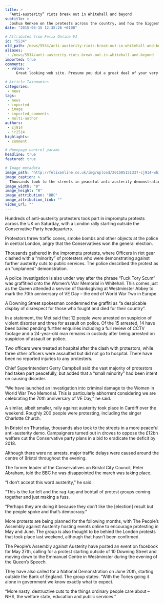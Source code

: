 ```yaml
---
title: >
  “Anti-austerity” riots break out in Whitehall and beyond
subtitle: >
  Joshua Renken on the protests across the country, and how the biggest are yet to come
date: "2015-05-15 12:38:26 +0100"

# Attributes from Felix Online V1
id: "5534"
old_path: /news/5534/anti-austerity-riots-break-out-in-whitehall-and-beyond
aliases:
 - /news/5534/anti-austerity-riots-break-out-in-whitehall-and-beyond
imported: true
comments:
 - value: >
     Great looking web site. Presume you did a great deal of your very ownyour very own html coding <br>nba 2k17 coins http://ibadanland.org/myblog/index.php?blog=FUTCOINS

# Article Taxonomies
categories:
 - news
tags:
 - news
 - imported
 - image
 - imported_comments
 - multi-author
authors:
 - cj914
 - jr2514
highlights:
 - comment

# Homepage control params
headline: true
featured: true

# Image metadata
image_path: "http://felixonline.co.uk/img/upload/201505151337-cj914-whitehallriots.jpg"
image_caption: >
  Thousands took to the streets in peaceful anti-austerity demonstrations, but riots persisted
image_width: "0"
image_height: "0"
image_attribution: "BBC"
image_attribution_link: ""
video_url: ""
---
```


Hundreds of anti-austerity protesters took part in impromptu protests across the UK on Saturday, with a London rally starting outside the Conservative Party headquarters.

Protestors threw traffic cones, smoke bombs and other objects at the police in central London, angry that the Conservatives won the general election.

Thousands gathered in the impromptu protests, where Officers in riot gear clashed with a “minority” of protesters who were demonstrating against further austerity cuts to public services. The police described the protest as an “unplanned” demonstration.

A police investigation is also under way after the phrase “Fuck Tory Scum” was graffitied onto the Women’s War Memorial in Whitehall. This comes just as the Queen attended a service of thanksgiving at Westminster Abbey to mark the 70th anniversary of VE Day – the end of World War Two in Europe.

A Downing Street spokesman condemned the graffiti as “a despicable display of disrespect for those who fought and died for their country”.

In a statement, the Met said that 12 people were arrested on suspicion of violent disorder and three for assault on police. Of the 15 arrested, 14 have been bailed pending further enquiries including a full review of CCTV footage and a 24-year-old man remains in custody after being arrested on suspicion of assault on police.

Two officers were treated at hospital after the clash with protestors, while three other officers were assaulted but did not go to hospital. There have been no reported injuries to any protesters.

Chief Superintendent Gerry Campbell said the vast majority of protestors had taken part peacefully, but added that a “small minority” had been intent on causing disorder.

“We have launched an investigation into criminal damage to the Women in World War Two Memorial. This is particularly abhorrent considering we are celebrating the 70th anniversary of VE Day,” he said.

A similar, albeit smaller, rally against austerity took place in Cardiff over the weekend. Roughly 200 people were protesting, including the singer Charlotte Church.

In Bristol on Thursday, thousands also took to the streets in a more peaceful anti-austerity demo. Campaigners turned out in droves to oppose the £12bn welfare cut the Conservative party plans in a bid to eradicate the deficit by 2018.

Although there were no arrests, major traffic delays were caused around the centre of Bristol throughout the evening.

The former leader of the Conservatives on Bristol City Council, Peter Abraham, told the BBC he was disappointed the march was taking place.

“I don’t accept this word austerity,” he said.

“This is the far left and the rag-tag and bobtail of protest groups coming together and just making a fuss.

“Perhaps they are doing it because they don’t like the [election] result but the people spoke and that’s democracy.”

More protests are being planned for the following months, with The People’s Assembly against Austerity hosting events online to encourage protesting in May and June. The group is also thought to be behind the London protests that took place last weekend, although that hasn’t been confirmed.

The People’s Assembly against Austerity have posted an event on facebook for May 27th, calling for a protest starting outside of 10 Downing Street and moving down to the Emmanuel Centre in Westminster during the evening of the Queen’s Speech.

They have also called for a National Demonstration on June 20th, starting outside the Bank of England. The group states: “With the Tories going it alone in government we know exactly what to expect.

“More nasty, destructive cuts to the things ordinary people care about – NHS, the welfare state, education and public services.”
